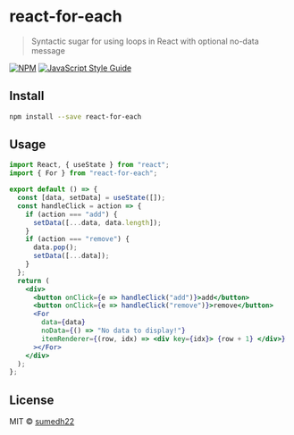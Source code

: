 # react-for-each

> Syntactic sugar for using loops in React with optional no-data message

[![NPM](https://img.shields.io/npm/v/react-for-each.svg)](https://www.npmjs.com/package/react-for-each) [![JavaScript Style Guide](https://img.shields.io/badge/code_style-standard-brightgreen.svg)](https://standardjs.com)

## Install

```bash
npm install --save react-for-each
```

## Usage

```jsx
import React, { useState } from "react";
import { For } from "react-for-each";

export default () => {
  const [data, setData] = useState([]);
  const handleClick = action => {
    if (action === "add") {
      setData([...data, data.length]);
    }
    if (action === "remove") {
      data.pop();
      setData([...data]);
    }
  };
  return (
    <div>
      <button onClick={e => handleClick("add")}>add</button>
      <button onClick={e => handleClick("remove")}>remove</button>
      <For
        data={data}
        noData={() => "No data to display!"}
        itemRenderer={(row, idx) => <div key={idx}> {row + 1} </div>}
      ></For>
    </div>
  );
};
```

## License

MIT © [sumedh22](https://github.com/sumedh22)
